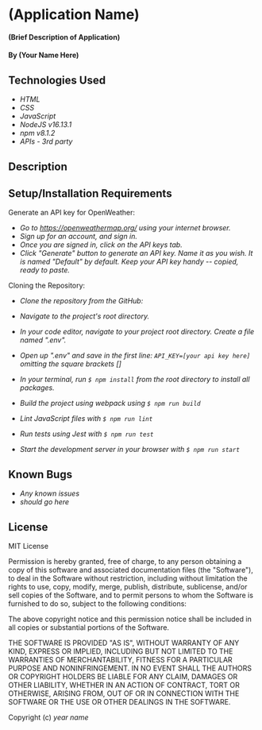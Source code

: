 # (Application Name)

#### (Brief Description of Application)

#### By (Your Name Here)

## Technologies Used

- _HTML_
- _CSS_
- _JavaScript_
- _NodeJS v16.13.1_
- _npm v8.1.2_
- _APIs - 3rd party_

## Description

## Setup/Installation Requirements

Generate an API key for OpenWeather:

- _Go to https://openweathermap.org/ using your internet browser._
- _Sign up for an account, and sign in._
- _Once you are signed in, click on the API keys tab._
- _Click "Generate" button to generate an API key. Name it as you wish. It is named "Default" by default. Keep your API key handy -- copied, ready to paste._

Cloning the Repository:

- _Clone the repository from the GitHub:_
- _Navigate to the project's root directory._

- _In your code editor, navigate to your project root directory. Create a file named ".env"._
- _Open up ".env" and save in the first line: `API_KEY=[your api key here]` omitting the square brackets []_

- _In your terminal, run `$ npm install` from the root directory to install all packages._
- _Build the project using webpack using `$ npm run build`_

- _Lint JavaScript files with `$ npm run lint`_
- _Run tests using Jest with `$ npm run test`_

- _Start the development server in your browser with `$ npm run start`_

## Known Bugs

- _Any known issues_
- _should go here_

## License

MIT License

Permission is hereby granted, free of charge, to any person obtaining a copy of this software and associated documentation files (the "Software"), to deal in the Software without restriction, including without limitation the rights to use, copy, modify, merge, publish, distribute, sublicense, and/or sell copies of the Software, and to permit persons to whom the Software is furnished to do so, subject to the following conditions:

The above copyright notice and this permission notice shall be included in all copies or substantial portions of the Software.

THE SOFTWARE IS PROVIDED "AS IS", WITHOUT WARRANTY OF ANY KIND, EXPRESS OR IMPLIED, INCLUDING BUT NOT LIMITED TO THE WARRANTIES OF MERCHANTABILITY, FITNESS FOR A PARTICULAR PURPOSE AND NONINFRINGEMENT. IN NO EVENT SHALL THE AUTHORS OR COPYRIGHT HOLDERS BE LIABLE FOR ANY CLAIM, DAMAGES OR OTHER LIABILITY, WHETHER IN AN ACTION OF CONTRACT, TORT OR OTHERWISE, ARISING FROM, OUT OF OR IN CONNECTION WITH THE SOFTWARE OR THE USE OR OTHER DEALINGS IN THE SOFTWARE.

Copyright (c) _year_ _name_
